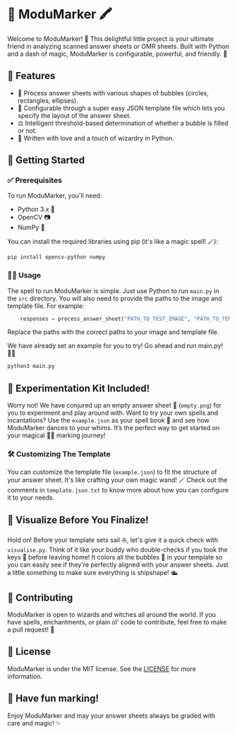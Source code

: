 # 🚀 ModuMarker 🖍️

Welcome to ModuMarker! 🎉 This delightful little project is your ultimate friend in analyzing scanned answer sheets or OMR sheets. Built with Python and a dash of magic, ModuMarker is configurable, powerful, and friendly. 🧙

## 🌟 Features

- 🌈 Process answer sheets with various shapes of bubbles (circles, rectangles, ellipses).
- 📐 Configurable through a super easy JSON template file which lets you specify the layout of the answer sheet.
- ⚖️ Intelligent threshold-based determination of whether a bubble is filled or not.
- 💖 Written with love and a touch of wizardry in Python.

## 🚀 Getting Started

### ✅ Prerequisites

To run ModuMarker, you'll need:

- Python 3.x 🐍
- OpenCV 📷
- NumPy 🔢

You can install the required libraries using pip (it's like a magic spell! 🪄):

```sh
pip install opencv-python numpy
```

### 🧙‍♂️ Usage

The spell to run ModuMarker is simple. Just use Python to run `main.py` in the `src` directory. You will also need to provide the paths to the image and template file. For example:

```py
    responses = process_answer_sheet("PATH_TO_TEST_IMAGE", "PATH_TO_TEMPLATE")
```

Replace the paths with the correct paths to your image and template file.

We have already set an example for you to try! Go ahead and run main.py! 🧙‍♀️

```sh
python3 main.py
```


## 🎨 Experimentation Kit Included!

Worry not! We have conjured up an empty answer sheet 📄 (`empty.png`) for you to experiment and play around with. Want to try your own spells and incantations? Use the `example.json` as your spell book 📜 and see how ModuMarker dances to your whims. It’s the perfect way to get started on your magical 🧙‍♂️ marking journey!

### 🛠️ Customizing The Template

You can customize the template file (`example.json`) to fit the structure of your answer sheet. It's like crafting your own magic wand! 🪄 Check out the comments in `template.json.txt` to know more about how you can configure it to your needs.

## 🌈 Visualize Before You Finalize!

Hold on! Before your template sets sail ⛵, let's give it a quick check with `visualise.py`. Think of it like your buddy who double-checks if you took the keys 🔑 before leaving home! It colors all the bubbles 🎨 in your template so you can easily see if they're perfectly aligned with your answer sheets. Just a little something to make sure everything is shipshape! 🛳️


## 🙌 Contributing

ModuMarker is open to wizards and witches all around the world. If you have spells, enchantments, or plain ol' code to contribute, feel free to make a pull request! 🚀

## 📜 License

ModuMarker is under the MIT license. See the [LICENSE](LICENSE) for more information.

## 🎉 Have fun marking!

Enjoy ModuMarker and may your answer sheets always be graded with care and magic! ✨